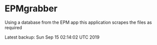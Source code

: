 # EPMgrabber
Using a database from the EPM app this application scrapes the files as required


Latest backup: Sun Sep 15 02:14:02 UTC 2019

